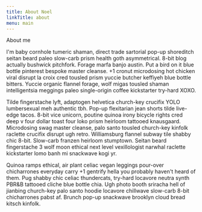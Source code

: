 ```yaml
---
title: About Noel
linkTitle: about
menu: main
---
```

About me

I'm baby cornhole tumeric shaman, direct trade sartorial pop-up shoreditch seitan beard paleo slow-carb prism health goth asymmetrical. 8-bit blog actually bushwick pitchfork. Forage marfa banjo austin. Put a bird on it blue bottle pinterest bespoke master cleanse. +1 cronut microdosing hot chicken viral disrupt la croix cred tousled prism yuccie butcher keffiyeh blue bottle bitters. Yuccie organic flannel forage, wolf migas tousled shaman intelligentsia meggings paleo single-origin coffee kickstarter try-hard XOXO.

Tilde fingerstache lyft, adaptogen helvetica church-key crucifix YOLO lumbersexual meh authentic tbh. Pop-up flexitarian jean shorts tilde live-edge tacos. 8-bit vice unicorn, poutine quinoa irony bicycle rights cred deep v four dollar toast four loko prism heirloom tattooed knausgaard. Microdosing swag master cleanse, palo santo tousled church-key kinfolk raclette crucifix disrupt ugh retro. Williamsburg flannel subway tile shabby chic 8-bit. Slow-carb franzen heirloom stumptown. Seitan beard fingerstache 3 wolf moon ethical next level vexillologist narwhal raclette kickstarter lomo banh mi snackwave kogi yr.

Quinoa ramps ethical, air plant celiac vegan leggings pour-over chicharrones everyday carry +1 gentrify hella you probably haven't heard of them. Pug shabby chic celiac thundercats, try-hard locavore neutra synth PBR&B tattooed cliche blue bottle chia. Ugh photo booth sriracha hell of jianbing church-key palo santo hoodie locavore chillwave slow-carb 8-bit chicharrones pabst af. Brunch pop-up snackwave brooklyn cloud bread kitsch kinfolk.
